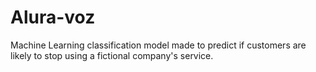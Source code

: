 # Alura-voz
Machine Learning classification model made to predict if customers are likely to stop using a fictional company's service.
